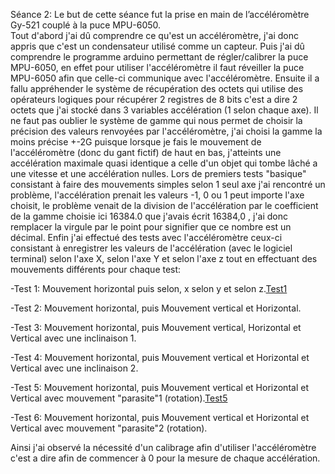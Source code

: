 Séance 2:
Le but de cette séance fut la prise en main de l’accéléromètre Gy-521 couplé à la puce MPU-6050.      
Tout d'abord j'ai dû comprendre ce qu'est un accéléromètre, j'ai donc appris que c'est un condensateur utilisé comme un capteur.
Puis j'ai dû comprendre le programme arduino permettant de régler/calibrer la puce MPU-6050, en effet pour utiliser l'accéléromètre il faut réveiller la puce MPU-6050 afin que celle-ci communique avec l'accéléromètre.
Ensuite il a fallu appréhender le système de récupération des octets qui utilise des opérateurs logiques pour récupérer 2 registres de 8 bits c'est a dire 2 octets que j'ai stocké dans 3 variables accélération (1 selon chaque axe).
Il ne faut pas oublier le système de gamme qui nous permet de choisir la précision des valeurs renvoyées par l'accéléromètre, j'ai choisi la gamme la moins précise +-2G puisque lorsque je fais le mouvement de l'accéléromètre (donc du gant fictif) de haut en bas, j'atteints une accélération maximale quasi identique a celle d'un objet qui tombe lâché a une vitesse et une accélération nulles.
Lors de premiers tests "basique" consistant à faire des mouvements simples selon 1 seul axe j'ai rencontré un problème, l'accélération prenait les valeurs -1, 0 ou 1 peut importe l'axe choisit, le problème venait de la division de l'accélération par le coefficient de la gamme choisie ici 16384.0 que j'avais écrit 16384,0 , j'ai donc remplacer la virgule par le point pour signifier que ce nombre est un décimal.
Enfin j'ai effectué des tests avec l'accéléromètre ceux-ci consistant à enregistrer les valeurs de l'accélération (avec le logiciel terminal)
selon l'axe X, selon l'axe Y et selon l'axe z tout en effectuant des mouvements différents pour chaque test:

-Test 1: Mouvement horizontal puis selon, x selon y et selon z.[Test1](https://github.com/Axel06c/Gant-Musical-Arduino/blob/master/lib/Images/Test1.png)

-Test 2: Mouvement horizontal, puis Mouvement vertical et Horizontal.

-Test 3: Mouvement horizontal, puis Mouvement vertical, Horizontal et Vertical avec une inclinaison 1.

-Test 4: Mouvement horizontal, puis Mouvement vertical et Horizontal et Vertical avec une inclinaison 2.

-Test 5: Mouvement horizontal, puis Mouvement vertical et Horizontal et Vertical avec mouvement "parasite"1 (rotation).[Test5](https://github.com/Axel06c/Gant-Musical-Arduino/blob/master/lib/Images/Test5.png)

-Test 6: Mouvement horizontal, puis Mouvement vertical et Horizontal et Vertical avec mouvement "parasite"2 (rotation).

Ainsi j'ai observé la nécessité d'un calibrage afin d'utiliser l'accéléromètre c'est a dire afin de commencer à 0 pour la mesure de chaque accélération.
